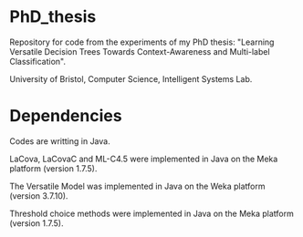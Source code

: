 # PhD_thesis

Repository for code from the experiments of my PhD thesis: "Learning Versatile Decision Trees Towards Context-Awareness and Multi-label Classification". 

University of Bristol, Computer Science, Intelligent Systems Lab.

# Dependencies

Codes are writting in Java. 

LaCova, LaCovaC and ML-C4.5 were implemented in Java on the Meka platform (version 1.7.5). 

The Versatile Model was implemented in Java on the Weka platform (version 3.7.10). 

Threshold choice methods were implemented in Java on the Meka platform (version 1.7.5). 

